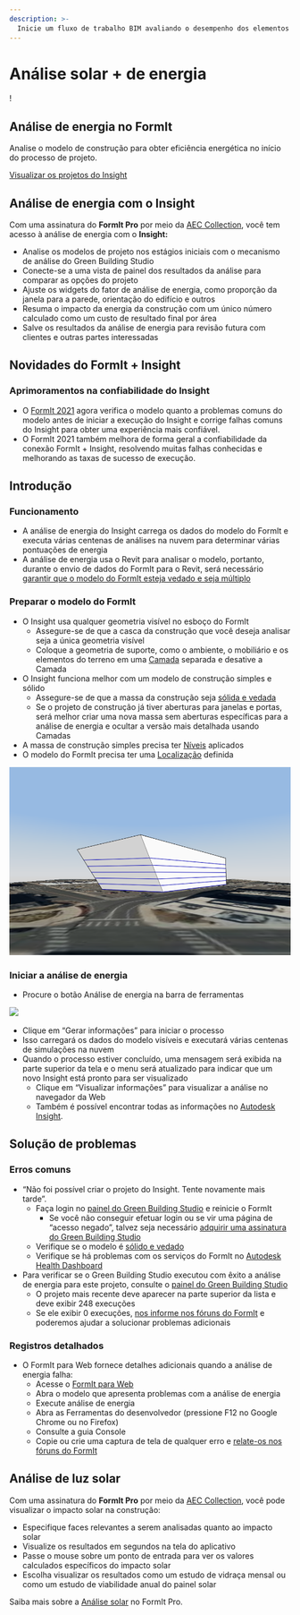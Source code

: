 ```yaml
---
description: >- 
  Inicie um fluxo de trabalho BIM avaliando o desempenho dos elementos desde o início do processo de projeto.
---
```


# Análise solar + de energia

\![](<../.gitbook/assets/20220317 Solar Analysis.png>)

## Análise de energia no FormIt

Analise o modelo de construção para obter eficiência energética no início do processo de projeto.

[Visualizar os projetos do Insight](https://gbs.autodesk.com/OneEnergy/Insight)

## Análise de energia com o Insight

Com uma assinatura do **FormIt Pro** por meio da [AEC Collection](https://www.autodesk.com/collections/architecture-engineering-construction/overview), você tem acesso à análise de energia com o **Insight:**

* Analise os modelos de projeto nos estágios iniciais com o mecanismo de análise do Green Building Studio
* Conecte-se a uma vista de painel dos resultados da análise para comparar as opções do projeto
* Ajuste os widgets do fator de análise de energia, como proporção da janela para a parede, orientação do edifício e outros
* Resuma o impacto da energia da construção com um único número calculado como um custo de resultado final por área
* Salve os resultados da análise de energia para revisão futura com clientes e outras partes interessadas

## Novidades do FormIt + Insight <a href="#insight-what-s-new" id="insight-what-s-new"></a>

### **Aprimoramentos na confiabilidade do Insight** <a href="#improvements-to-insight-reliability" id="improvements-to-insight-reliability"></a>

* O [FormIt 2021](https://formit.autodesk.com/blog/post/introducing-formit-2021) agora verifica o modelo quanto a problemas comuns do modelo antes de iniciar a execução do Insight e corrige falhas comuns do Insight para obter uma experiência mais confiável.
* O FormIt 2021 também melhora de forma geral a confiabilidade da conexão FormIt + Insight, resolvendo muitas falhas conhecidas e melhorando as taxas de sucesso de execução.

## Introdução <a href="#insight-getting-started" id="insight-getting-started"></a>

### **Funcionamento** <a href="#how-it-works" id="how-it-works"></a>

* A análise de energia do Insight carrega os dados do modelo do FormIt e executa várias centenas de análises na nuvem para determinar várias pontuações de energia
* A análise de energia usa o Revit para analisar o modelo, portanto, durante o envio de dados do FormIt para o Revit, será necessário [garantir que o modelo do FormIt esteja vedado e seja múltiplo](https://formit.autodesk.com/blog/post/repairing-solid-models)

### **Preparar o modelo do FormIt** <a href="#preparing-your-formit-model" id="preparing-your-formit-model"></a>

* O Insight usa qualquer geometria visível no esboço do FormIt
  * Assegure-se de que a casca da construção que você deseja analisar seja a única geometria visível
  * Coloque a geometria de suporte, como o ambiente, o mobiliário e os elementos do terreno em uma [Camada](../tool-library/layers.md) separada e desative a Camada
* O Insight funciona melhor com um modelo de construção simples e sólido
  * Assegure-se de que a massa da construção seja [sólida e vedada](https://formit.autodesk.com/blog/post/repairing-solid-models)
  * Se o projeto de construção já tiver aberturas para janelas e portas, será melhor criar uma nova massa sem aberturas específicas para a análise de energia e ocultar a versão mais detalhada usando Camadas
* A massa de construção simples precisa ter [Níveis](../tool-library/levels-and-area.md) aplicados
* O modelo do FormIt precisa ter uma [Localização](../tool-library/setting-location.md) definida

![](../.gitbook/assets/insight.png)

### **Iniciar a análise de energia** <a href="#starting-energy-analysis" id="starting-energy-analysis"></a>

* Procure o botão Análise de energia na barra de ferramentas

![](../.gitbook/assets/generate\_insight.png)

* Clique em “Gerar informações” para iniciar o processo
* Isso carregará os dados do modelo visíveis e executará várias centenas de simulações na nuvem
* Quando o processo estiver concluído, uma mensagem será exibida na parte superior da tela e o menu será atualizado para indicar que um novo Insight está pronto para ser visualizado
  * Clique em “Visualizar informações” para visualizar a análise no navegador da Web
  * Também é possível encontrar todas as informações no [Autodesk Insight](https://gbs.autodesk.com/OneEnergy/Insight).

## Solução de problemas <a href="#insight-troubleshooting" id="insight-troubleshooting"></a>

### **Erros comuns** <a href="#common-errors" id="common-errors"></a>

* “Não foi possível criar o projeto do Insight. Tente novamente mais tarde”.
  * Faça login no [painel do Green Building Studio](https://gbs.autodesk.com/GBS/Project) e reinicie o FormIt
    * Se você não conseguir efetuar login ou se vir uma página de “acesso negado”, talvez seja necessário [adquirir uma assinatura do Green Building Studio](https://knowledge.autodesk.com/search-result/caas/CloudHelp/cloudhelp/ENU/BPA-Help/files/GUID-7FCFF904-F943-4020-BF7F-53AA7148673D-htm.html)
  * Verifique se o modelo é [sólido e vedado](https://formit.autodesk.com/blog/post/repairing-solid-models)
  * Verifique se há problemas com os serviços do FormIt no [Autodesk Health Dashboard](https://health.autodesk.com/)
* Para verificar se o Green Building Studio executou com êxito a análise de energia para este projeto, consulte o [painel do Green Building Studio](https://gbs.autodesk.com/GBS/Project)
  * O projeto mais recente deve aparecer na parte superior da lista e deve exibir 248 execuções
  * Se ele exibir 0 execuções, [nos informe nos fóruns do FormIt](https://forums.autodesk.com/t5/formit-forum/bd-p/142) e poderemos ajudar a solucionar problemas adicionais

### **Registros detalhados** <a href="#detailed-logs" id="detailed-logs"></a>

* O FormIt para Web fornece detalhes adicionais quando a análise de energia falha:
  * Acesse o [FormIt para Web](https://formit.autodesk.com/app)
  * Abra o modelo que apresenta problemas com a análise de energia
  * Execute análise de energia
  * Abra as Ferramentas do desenvolvedor (pressione F12 no Google Chrome ou no Firefox)
  * Consulte a guia Console
  * Copie ou crie uma captura de tela de qualquer erro e [relate-os nos fóruns do FormIt](https://forums.autodesk.com/t5/formit-forum/bd-p/142)

## Análise de luz solar

Com uma assinatura do **FormIt Pro** por meio da [AEC Collection](https://www.autodesk.com/collections/architecture-engineering-construction/overview), você pode visualizar o impacto solar na construção:

* Especifique faces relevantes a serem analisadas quanto ao impacto solar
* Visualize os resultados em segundos na tela do aplicativo
* Passe o mouse sobre um ponto de entrada para ver os valores calculados específicos do impacto solar
* Escolha visualizar os resultados como um estudo de vidraça mensal ou como um estudo de viabilidade anual do painel solar

Saiba mais sobre a [Análise solar](../tool-library/solar-analysis.md) no FormIt Pro.
